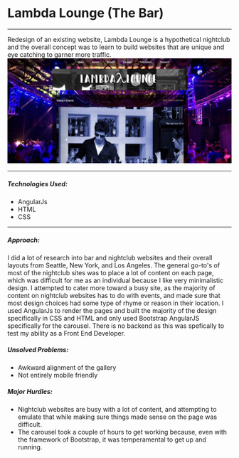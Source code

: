 <h1>Lambda Lounge (The Bar)</h1>
<hr>
<p>
Redesign of an existing website, Lambda Lounge is a hypothetical nightclub and the overall concept was to learn to build websites that are unique and eye catching to garner more traffic.

<img src="img/lambdascrn.png" alt="Lambda Lounge">
<hr>
<h5>Technologies Used:</h5>
<ul>
<li>AngularJs</li>
<li>HTML</li>
<li>CSS</li>
</ul>
<hr>
<h5>Approach:</h5>
I did a lot of research into bar and nightclub websites and their overall layouts from Seattle, New York, and Los Angeles. The general go-to's of most of the nightclub sites was to place a lot of content on each page, which was difficult for me as an individual because I like very minimalistic design. I attempted to cater more toward a busy site, as the majority of content on nightclub websites has to do with events, and made sure that most design choices had some type of rhyme or reason in their location. I used AngularJs to render the pages and built the majority of the design specifically in CSS and HTML and only used Bootstrap AngularJS specifically for the carousel. There is no backend as this was spefically to test my ability as a Front End Developer.

<h5>Unsolved Problems:</h5>
<ul>
<li>Awkward alignment of the gallery</li>
<li>Not entirely mobile friendly</li>
</ul>

<h5>Major Hurdles:</h5>
<ul>
<li>Nightclub websites are busy with a lot of content, and attempting to emulate that while making sure things made sense on the page was difficult.</li>
<li>The carousel took a couple of hours to get working because, even with the framework of Bootstrap, it was temperamental to get up and running.</li>
</ul>
</p>
